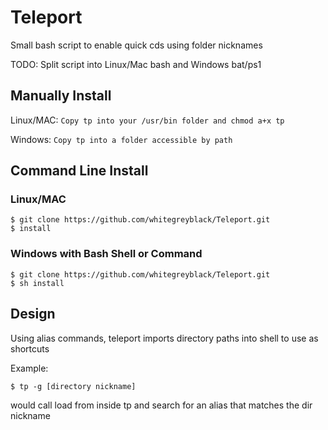 # Teleport
Small bash script to enable quick cds using folder nicknames

TODO: Split script into Linux/Mac bash and Windows bat/ps1

## Manually Install

Linux/MAC: ```Copy tp into your /usr/bin folder and chmod a+x tp ```

Windows: ```Copy tp into a folder accessible by path```
## Command Line Install
### Linux/MAC
```
$ git clone https://github.com/whitegreyblack/Teleport.git
$ install
```
### Windows with Bash Shell or Command
```
$ git clone https://github.com/whitegreyblack/Teleport.git
$ sh install
```
## Design
Using alias commands, teleport imports directory paths into shell to use as shortcuts

Example:
```
$ tp -g [directory nickname]
``` 
would call load from inside tp and search for an alias that matches the dir nickname
